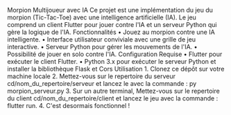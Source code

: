 Morpion Multijoueur avec IA
Ce projet est une implémentation du jeu du morpion (Tic-Tac-Toe) avec une intelligence artificielle (IA). Le jeu comprend un client Flutter pour jouer contre l'IA et un serveur Python qui gère la logique de l'IA.
Fonctionnalités
    • Jouez au morpion contre une IA intelligente. 
    • Interface utilisateur conviviale avec une grille de jeu interactive. 
    • Serveur Python pour gérer les mouvements de l'IA. 
    • Possibilité de jouer en solo contre l'IA. 
Configuration Requise
    • Flutter pour exécuter le client Flutter. 
    • Python 3.x pour exécuter le serveur Python et installer la bibliothèque Flask et Cors
Utilisation
    1. Clonez ce dépôt sur votre machine locale 
    2. Mettez-vous sur le repertoire du serveur cd/nom_du_repertoire/serveur et lancez le avec la commande : py morpion_serveur.py 
    3. Sur un autre terminal, Mettez-vous sur le repertoire du client cd/nom_du_repertoire/client et lancez le jeu avec la commande : flutter run. 
    4. C'est desormais fonctionnel !
